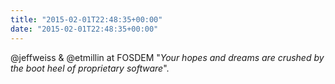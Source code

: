 ```yaml
---
title: "2015-02-01T22:48:35+00:00"
date: "2015-02-01T22:48:35+00:00"
---
```


@jeffweiss & @etmillin at FOSDEM "*Your hopes and dreams are crushed by the boot heel of proprietary software*".
